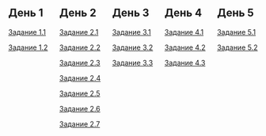 <!-- <style>
    .daysBlock {
        display: flex;
        justify-content: space-between;
    }
</style> -->

<div class="daysBlock" style="display: flex;justify-content: space-between;">
    <div class="dayWrapper">
        <h2>День 1</h2>
        <p>
            <a href="./day1/task1.html">Задание 1.1</a>
        </p>
        <p>
            <a href="./day1/task2.html">Задание 1.2</a>
        </p>
    </div>
    <div class="dayWrapper">
        <h2>День 2</h2>
        <p>
            <a href="./day2/task1.html">Задание 2.1</a>
        </p>
        <p>
            <a href="./day2/task2.html">Задание 2.2</a>
        </p>
        <p>
            <a href="./day2/task3.html">Задание 2.3</a>
        </p>
        <p>
            <a href="./day2/task4.html">Задание 2.4</a>
        </p>
        <p>
            <a href="./day2/task5.html">Задание 2.5</a>
        </p>
        <p>
            <a href="./day2/task6.html">Задание 2.6</a>
        </p>
        <p>
            <a href="./day2/task7.html">Задание 2.7</a>
        </p>
    </div>
    <div class="dayWrapper">
        <h2>День 3</h2>
        <p>
            <a href="./day3/task1.html">Задание 3.1</a>
        </p>
        <p>
            <a href="./day3/task2.html">Задание 3.2</a>
        </p>
        <p>
            <a href="./day3/task3.html">Задание 3.3</a>
        </p>
    </div>
    <div class="dayWrapper">
        <h2>День 4</h2>
        <p>
            <a href="./day4/task1.html">Задание 4.1</a>
        </p>
        <p>
            <a href="./day4/task2.html">Задание 4.2</a>
        </p>
        <p>
            <a href="./day4/task3.html">Задание 4.3</a>
        </p>
    </div>
    <div class="dayWrapper">
        <h2>День 5</h2>
        <p>
            <a href="./day4/task1.html">Задание 5.1</a>
        </p>
        <p>
            <a href="./day4/task2.html">Задание 5.2</a>
        </p>
    </div>
</div>